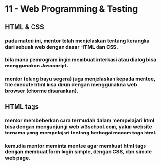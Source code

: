 # 11 - Web Programming & Testing

## HTML & CSS
### pada materi ini, mentor telah menjelaskan tentang kerangka dari sebuah web dengan dasar HTML dan CSS.
### bila mana pemrogram ingin membuat interkasi atau dialog bisa menggunakan Javascript.
### mentor (elang bayu segera) juga menjelaskan kepada mentee, file execute html bisa dirun dengan menggunakna web browser (chorme disarankan).

## HTML tags
### mentor membeberkan cara termudah dalam mempelajari html bisa dengan mengunjungi web w3school.com, yakni website ternama yang mempelajari tentang berbagai macam tags html.
### kemudia mentor meminta mentee agar membuat html tags dengan membuat form login simple, dengan CSS, dan simple web page.
